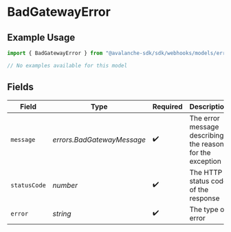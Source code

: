 # BadGatewayError

## Example Usage

```typescript
import { BadGatewayError } from "@avalanche-sdk/sdk/webhooks/models/errors";

// No examples available for this model
```

## Fields

| Field                                                     | Type                                                      | Required                                                  | Description                                               | Example                                                   |
| --------------------------------------------------------- | --------------------------------------------------------- | --------------------------------------------------------- | --------------------------------------------------------- | --------------------------------------------------------- |
| `message`                                                 | *errors.BadGatewayMessage*                                | :heavy_check_mark:                                        | The error message describing the reason for the exception |                                                           |
| `statusCode`                                              | *number*                                                  | :heavy_check_mark:                                        | The HTTP status code of the response                      | 502                                                       |
| `error`                                                   | *string*                                                  | :heavy_check_mark:                                        | The type of error                                         | Bad Gateway                                               |